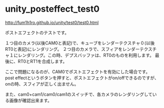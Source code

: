 unity_posteffect_test0
======================

http://fum1h1ro.github.io/unity/test0/test0.html




ポストエフェクトのテストです。


１つ目のカメラ(以後CAM0と表記)で、キューブをレンダーテクスチャ０(以後RT0と表記)にレンダリング。
２つ目のカメラで、スフィアをレンダーテクスチャ１にレンダリング。この時、デプスバッファは、RT0のものを利用します。
最後に、RT0とRT1を合成します。



ここで問題になるのが、CAM0でポストエフェクトを有効にした場合です。
post effectというボタンを押すと、ポストエフェクトがon/offできるのですが、
onの時、スフィアが正しく出ません。

また、cam0+cam1/cam0/cam1のスイッチで、各カメラのレンダリングしている画像が確認出来ます。

